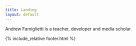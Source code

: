 ```yaml
---
title: Landing
layout: default
---
```


Andrew Famiglietti is a teacher, developer and media scholar. 

{% include_relative footer.html %}
